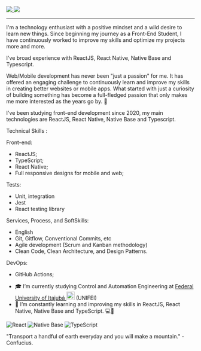 <a href="https://www.linkedin.com/in/tales-raponi-361a61143/" target="_blank">
<img src="https://img.shields.io/badge/LinkedIn-0077B5?style=for-the-badge&logo=linkedin&logoColor=white" />
</a>


<a href="mailto:raponi13@gmail.com" target="_blank">
<img src="https://img.shields.io/badge/Gmail-D14836?style=for-the-badge&logo=gmail&logoColor=white" />
</a>


_______________

I'm a technology enthusiast with a positive mindset and a wild desire to learn new things. Since beginning my journey as a Front-End Student, I have continuously worked to improve my skills and optimize my projects more and more.

I've broad experience with ReactJS, React Native, Native Base and Typescript.

Web/Mobile development has never been "just a passion" for me. It has offered an engaging challenge to continuously learn and improve my skills in creating better websites or mobile apps. What started with just a curiosity of building something has become a full-fledged passion that only makes me more interested as the years go by. :rocket:

I've been studying front-end development since 2020, my main technologies are ReactJS, React Native, Native Base and Typescript.

Technical Skills :

Front-end:
* ReactJS; 
* TypeScript;
* React Native;
* Full responsive designs for mobile and web;

Tests:
* Unit, integration
* Jest
* React testing library

Services, Process, and SoftSkills:
* English
* Git, Gitflow, Conventional Commits, etc
* Agile development (Scrum and Kanban methodology)
* Clean Code, Clean Architecture, and Design Patterns.

DevOps:
* GitHub Actions;
 
- 🎓 I’m currently studying Control and Automation Engineering at [Federal University of Itajubá <img alt="Brazil Flag" title="Brazil" src="https://cdn.staticaly.com/gh/hjnilsson/country-flags/master/svg/br.svg" width="22">](https://en.unifei.edu.br/) (UNIFEI)
- 🌱 I’m constantly learning and improving my skills in ReactJS, React Native, Native Base and TypeScript.  💻📱

![React](https://img.shields.io/badge/react-%2320232a.svg?style=for-the-badge&logo=react&logoColor=%2361DAFB) ![Native Base](https://img.shields.io/badge/native_base-%2320232a.svg?style=for-the-badge&logo=nativebase&logoColor=%2361DAFB) ![TypeScript](https://img.shields.io/badge/typescript-%23007ACC.svg?style=for-the-badge&logo=typescript&logoColor=white)

"Transport a handful of earth everyday and you will make a mountain."
  -Confucius.
